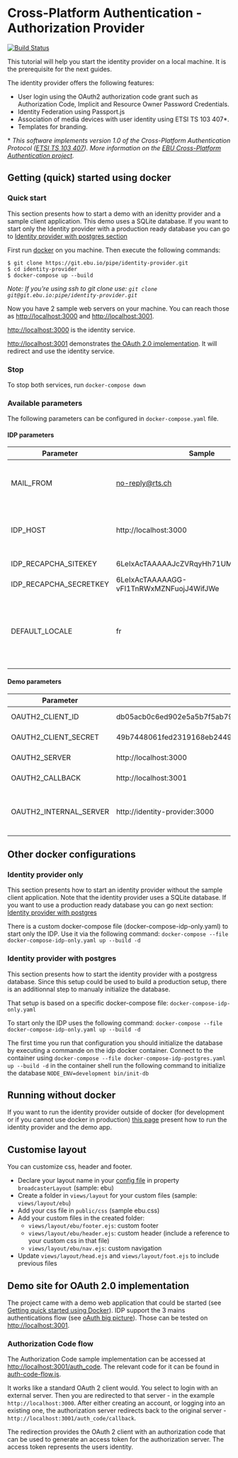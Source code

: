 # Cross-Platform Authentication - Authorization Provider

[![Build Status](https://travis-ci.org/ebu/cpa-auth-provider.svg?branch=develop)](https://travis-ci.org/ebu/cpa-auth-provider)

This tutorial will help you start the identity provider on a local machine. It is the prerequisite for the next guides.

The identity provider offers the following features:

- User login using the OAuth2 authorization code grant such as Authorization Code, Implicit and Resource Owner Password Credentials.
- Identity Federation using Passport.js
- Association of media devices with user identity using ETSI TS 103 407\*.
- Templates for branding.


\* *This software implements version 1.0 of the Cross-Platform Authentication Protocol ([ETSI TS 103 407](https://portal.etsi.org/webapp/WorkProgram/Report_WorkItem.asp?WKI_ID=47970)). More information on the [EBU Cross-Platform Authentication project](http://tech.ebu.ch/cpa).*

## Getting (quick) started using docker

### Quick start

This section presents how to start a demo with an idenitty provider and a sample client application.
This demo uses a SQLite database. If you want to start only the Identity provider with a production ready database you can go to [Identity provider with postgres section](#identity-provider-with-postgres) 

First run [docker](https://www.docker.com/) on you machine.
Then execute the following commands:

```
$ git clone https://git.ebu.io/pipe/identity-provider.git
$ cd identity-provider
$ docker-compose up --build
```
*Note: If you're using ssh to git clone use: `git clone git@git.ebu.io:pipe/identity-provider.git`*


Now you have 2 sample web servers on your machine.
You can reach those as [http://localhost:3000](http://localhost:3000) and [http://localhost:3001](http://localhost:3001).

[http://localhost:3000](http://localhost:3000) is the identity service.

[http://localhost:3001](http://localhost:3001) demonstrates [the OAuth 2.0 implementation](#demo-site-for-oauth-20-implementation). It will redirect and use the identity service.

### Stop

To stop both services, run `docker-compose down`

### Available parameters

The following parameters can be configured in `docker-compose.yaml` file.

#### IDP parameters 

| Parameter 				| Sample 									 | Description 																	  |
| ------------------------- | ------------------------------------------ | ------------------------------------------------------------------------------ |
| MAIL_FROM			 		| no-reply@rts.ch    						 | The origin for email that'd be send by the plateform 						  |
| IDP_HOST 					| http://localhost:3000 				     | The IDP server url. Might be used in email. 								      |
| IDP_RECAPCHA_SITEKEY 		| 6LeIxAcTAAAAAJcZVRqyHh71UMIEGNQ_MXjiZKhI	 | ReCaptcha site key  														   	  |
| IDP_RECAPCHA_SECRETKEY 	| 6LeIxAcTAAAAAGG-vFI1TnRWxMZNFuojJ4WifJWe	 | ReCaptcha site secret 														  |
| DEFAULT_LOCALE 			| fr 										 | Default locale. Used if no local could be found in the browser or user setting |

#### Demo parameters 

| Parameter 				| Sample 													   | Description 									   	|
| ------------------------- | ------------------------------------------------------------ | -------------------------------------------------- |
| OAUTH2_CLIENT_ID 			| db05acb0c6ed902e5a5b7f5ab79e7144							   | oAuth client id 								   	|
| OAUTH2_CLIENT_SECRET 		| 49b7448061fed2319168eb2449ef3b58226a9c554b3ff0b138abe8ffad98 | oAuth client secret 							   	|
| OAUTH2_SERVER 			| http://localhost:3000										   | The IDP server url 								|
| OAUTH2_CALLBACK 			| http://localhost:3001										   | The demo server url 							 	|
| OAUTH2_INTERNAL_SERVER 	| http://identity-provider:3000								   | The internal IDP server (inside docker container ) |


## Other docker configurations

### Identity provider only

This section presents how to start an identity provider without the sample client application.
Note that the identity provider uses a SQLite database. If you want to use a production ready database you can go next section: [Identity provider with postgres](#identity-provider-with-postgres)

There is a custom docker-compose file (docker-compose-idp-only.yaml) to start only the IDP. Use it via the following command: `docker-compose --file docker-compose-idp-only.yaml up --build -d`

### Identity provider with postgres

This section presents how to start the identity provider with a postgress database.
Since this setup could be used to build a production setup, there is an additionnal step to manualy initialize the database.

That setup is based on a specific docker-compose file: `docker-compose-idp-only.yaml`

To start only the IDP uses the following command: `docker-compose --file docker-compose-idp-only.yaml up --build -d`

The first time you run that configuration you should initialize the database by executing a commande on the idp docker container.
Connect to the container using `docker-compose --file docker-compose-idp-postgres.yaml up --build -d` in the container shell run the following command to initialize the database `NODE_ENV=development bin/init-db`

## Running without docker

If you want to run the identity provider outside of docker (for development or if you cannot use docker in production) [this page](no-docker.md) present how to run the identity provider and the demo app.

## Customise layout

You can customize css, header and footer.

- Declare your layout name in your [config file](#configuration) in property `broadcasterLayout` (sample: ebu)
- Create a folder in `views/layout` for your custom files (sample: `views/layout/ebu`)
- Add your css file in `public/css` (sample ebu.css)
- Add your custom files in the created folder: 
	- `views/layout/ebu/footer.ejs`: custom footer
	- `views/layout/ebu/header.ejs`: custom header (include a reference to your custom css in that file)
	- `views/layout/ebu/nav.ejs`: custom navigation
- Update `views/layout/head.ejs` and `views/layout/foot.ejs` to include previous files


## Demo site for OAuth 2.0 implementation

The project came with a demo web application that could be started (see [Getting quick started using Docker](#getting-quick-started-using-docker)).
IDP support the 3 mains authentications flow (see [oAuth big picture](./oAuthBigPicture.md)). Those can be tested on [http://localhost:3001](http://localhost:3001).

### Authorization Code flow
The Authorization Code sample implementation can be accessed at
[http://localhost:3001/auth_code](http://localhost:3001/auth_code).
The relevant code for it can be found in
[auth-code-flow.js](oauth2-client/routes/auth-code-flow.js).

It works like a standard OAuth 2 client would. You select to login
with an external server. Then you are redirected to that server -
in the example `http://localhost:3000`.
After either creating an account, or logging into an existing one,
the authorization server redirects back to the original server -
`http://localhost:3001/auth_code/callback`.

The redirection provides the OAuth 2 client with an authorization
code that can be used to generate an access token for the
authorization server. The access token represents the users
identity. 
